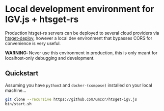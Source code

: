 # Local development environment for IGV.js + htsget-rs

Production htsget-rs servers can be deployed to several cloud providers via [htsget-deploy], however a local
dev environment that bypasses CORS for convenience is very useful.

**WARNING:** Never use this environment in production, this is only meant for localhost-only debugging and development.

## Quickstart

Assuming you have `python3` and `docker-(compose)` installed on your local machine...

```sh
git clone --recursive https://github.com/umccr/htsget-igv.js
bin/start.sh
```

[htsget-deploy]: https://github.com/umccr/htsget-deploy
